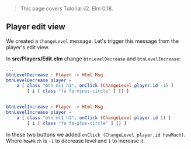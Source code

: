 > This page covers Tutorial v2. Elm 0.18.

## Player edit view

We created a `ChangeLevel` message. Let's trigger this message from the player's edit view.

In __src/Players/Edit.elm__ change `btnLevelDecrease` and `btnLevelIncrease`:

```elm
...
btnLevelDecrease : Player -> Html Msg
btnLevelDecrease player =
    a [ class "btn ml1 h1", onClick (ChangeLevel player.id -1) ]
        [ i [ class "fa fa-minus-circle" ] [] ]


btnLevelIncrease : Player -> Html Msg
btnLevelIncrease player =
    a [ class "btn ml1 h1", onClick (ChangeLevel player.id 1) ]
        [ i [ class "fa fa-plus-circle" ] [] ]
```

In these two buttons we added `onClick (ChangeLevel player.id howMuch)`. Where `howMuch` is `-1` to decrease level and `1` to increase it.
